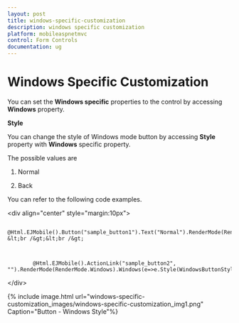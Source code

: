 ```yaml
---
layout: post
title: windows-specific-customization
description: windows specific customization
platform: mobileaspnetmvc
control: Form Controls
documentation: ug
---
```


# Windows Specific Customization

You can set the **Windows specific** properties to the control by accessing **Windows** property.

**Style**

You can change the style of Windows mode button by accessing **Style** property with **Windows** specific property. 

The possible values are

1. Normal

2. Back

You can refer to the following code examples.



&lt;div align="center" style="margin:10px"&gt;

            @Html.EJMobile().Button("sample_button1").Text("Normal").RenderMode(RenderMode.Windows).Windows(e=>e.Style(WindowsButtonStyle.Normal)) &lt;br /&gt;&lt;br /&gt;



            @Html.EJMobile().ActionLink("sample_button2", "").RenderMode(RenderMode.Windows).Windows(e=>e.Style(WindowsButtonStyle.Back))

&lt;/div&gt;





{% include image.html url="windows-specific-customization_images/windows-specific-customization_img1.png" Caption="Button - Windows Style"%}

